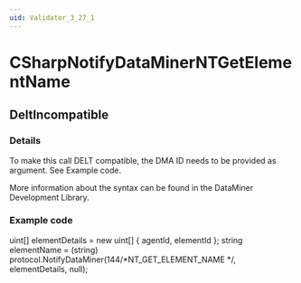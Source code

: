 ```yaml
---
uid: Validator_3_27_1
---
```


# CSharpNotifyDataMinerNTGetElementName

## DeltIncompatible

<!-- Description, Properties, ... sections are auto-generated. -->
<!-- REPLACE ME AUTO-GENERATION -->

### Details

To make this call DELT compatible, the DMA ID needs to be provided as argument.
See Example code.

More information about the syntax can be found in the DataMiner Development Library.

### Example code

uint[] elementDetails = new uint[] { agentId, elementId };
string elementName = (string) protocol.NotifyDataMiner(144/*NT_GET_ELEMENT_NAME */, elementDetails, null);
